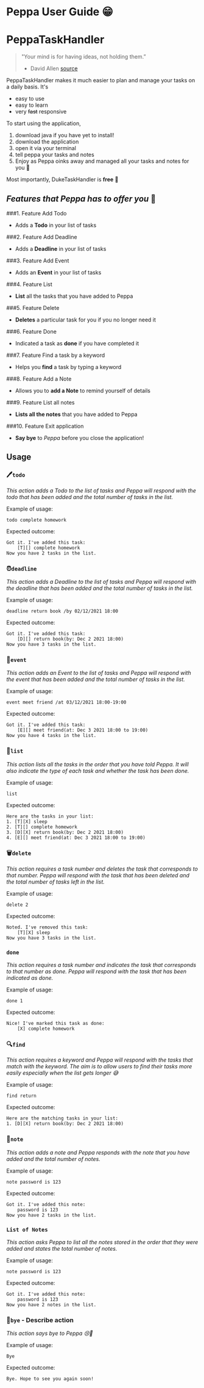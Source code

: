 # **Peppa User Guide** 😁

# PeppaTaskHandler

> "Your mind is for having ideas, not holding them.”
> - David Allen [source](https://dansilvestre.com/productivity-quotes/)

PeppaTaskHandler makes it much easier to plan and manage your tasks on a daily basis. It's

- easy to use
- easy to learn
- very ~~fast~~ responsive

To start using the application,

1. download java if you have yet to install!
2. download the application
3. open it via your terminal
4. tell peppa your tasks and notes
5. Enjoy as Peppa oinks away and managed all your tasks and notes for you 🤩

Most importantly, DukeTaskHandler is **free** 🤪

## *Features that Peppa has to offer you* 🐷

###1. Feature Add Todo
* Adds a **Todo** in your list of tasks

###2. Feature Add Deadline
* Adds a **Deadline** in your list of tasks

###3. Feature Add Event
* Adds an **Event** in your list of tasks

###4. Feature List
* **List** all the tasks that you have added to Peppa

###5. Feature Delete 
* **Deletes** a particular task for you if you no longer need it

###6. Feature Done
* Indicated a task as **done** if you have completed it 

###7. Feature Find a task by a keyword
* Helps you **find** a task by typing a keyword

###8. Feature Add a Note
* Allows you to **add a Note** to remind yourself of details

###9. Feature List all notes
* **Lists all the notes** that you have added to Peppa 

###10. Feature Exit application
* **Say bye** to *Peppa* before you close the application!

## Usage

### 🖊️`todo` 

*This action adds a Todo to the list of tasks and Peppa will respond with the todo that has been added and the total number of tasks in the list.*

Example of usage: 

`todo complete homework`

Expected outcome:

```
Got it. I've added this task:
    [T][] complete homework
Now you have 2 tasks in the list.
```
### 	⏰`deadline` 

*This action adds a Deadline to the list of tasks and Peppa will respond with the deadline that has been added and the total number of tasks in the list.*

Example of usage:

`deadline return book /by 02/12/2021 18:00`

Expected outcome:

```
Got it. I've added this task:
    [D][] return book(by: Dec 2 2021 18:00)
Now you have 3 tasks in the list.
```

### 📆`event` 

*This action adds an Event to the list of tasks and Peppa will respond with the event that has been added and the total number of tasks in the list.*

Example of usage:

`event meet friend /at 03/12/2021 18:00-19:00`

Expected outcome:

```
Got it. I've added this task:
    [E][] meet friend(at: Dec 3 2021 18:00 to 19:00)
Now you have 4 tasks in the list.
```

### 📄`list` 

*This action lists all the tasks in the order that you have told Peppa. It will also indicate the type of each task and whether the task has been done.*

Example of usage:

`list`

Expected outcome:

```
Here are the tasks in your list:
1. [T][X] sleep
2. [T][] complete homework
3. [D][X] return book(by: Dec 2 2021 18:00)
4. [E][] meet friend(at: Dec 3 2021 18:00 to 19:00) 

```

### 🗑️`delete` 

*This action requires a task number and deletes the task that corresponds to that number. 
Peppa will respond with the task that has been deleted and the total number of tasks left in the list.*

Example of usage:

`delete 2`

Expected outcome:

```
Noted. I've removed this task:
    [T][X] sleep
Now you have 3 tasks in the list.
```

### `done`

*This action requires a task number and indicates the task that corresponds to that number as done.
Peppa will respond with the task that has been indicated as done.*

Example of usage:

`done 1`

Expected outcome:

```
Nice! I've marked this task as done:
    [X] complete homework
```
### 🔍`find`

*This action requires a keyword and Peppa will respond with the tasks that match with the keyword.
The aim is to allow users to find their tasks more easily especially when the list gets longer 😅*

Example of usage:

`find return`

Expected outcome:

```
Here are the matching tasks in your list:
1. [D][X] return book(by: Dec 2 2021 18:00)
```

### 📕`note`

*This action adds a note and Peppa responds with the note that you have added and the total number of notes.*

Example of usage:

`note password is 123`

Expected outcome:

```
Got it. I've added this note:
    password is 123
Now you have 2 tasks in the list.
```
### `List of Notes`

*This action asks Peppa to list all the notes stored in the order that they were added and states the total number of notes.*

Example of usage:

`note password is 123`

Expected outcome:

```
Got it. I've added this note:
    password is 123
Now you have 2 notes in the list.
```

### 👋`bye` - Describe action

*This action says bye to Peppa 😢👋*

Example of usage:

`Bye`

Expected outcome:

```
Bye. Hope to see you again soon!
```